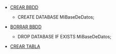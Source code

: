 - [CREAR BBDD]()
	- CREATE DATABASE MiBaseDeDatos;
- [BORRAR BBDD]()
	- DROP DATABASE IF EXISTS MiBaseDeDatos;

 - [CREAR TABLA]()
~~~ CREATE TABLE Alumno (idAlumno INT NOT NULL, nombre VARCHAR(20), apellido VARCHAR(50)); ~~~

